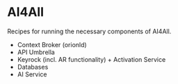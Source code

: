 # AI4All

Recipes for running the necessary components of AI4All.

* Context Broker (orionld)
* API Umbrella
* Keyrock (incl. AR functionality) + Activation Service
* Databases
* AI Service


